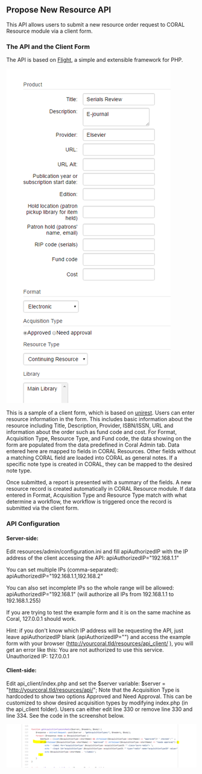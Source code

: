 ## Propose New Resource API

This API allows users to submit a new resource order request to CORAL Resource module via a client form. 

### The API and the Client Form 
The API is based on [Flight](http://flightphp.com/), a simple and extensible framework for PHP.   

![Screenshot of API Client Form](img/api/apiClientForm.PNG)

This is a sample of a client form, which is based on [unirest]( http://unirest.io/php.html ). Users can enter resource information in the form. This includes basic information about the resource including Title, Description, Provider, ISBN/ISSN, URL and information about the order such as fund code and cost. For Format, Acquisition Type, Resource Type, and Fund code, the data showing on the form are populated from the data predefined in Coral Admin tab. Data entered here are mapped to fields in CORAL Resources. Other fields without a matching CORAL field are loaded into CORAL as general notes. If a specific note type is created in CORAL, they can be mapped to the desired note type.  

Once submitted, a report is presented with a summary of the fields. A new resource record is created automatically in CORAL Resource module. If data entered in Format, Acquisition Type and Resource Type match with what determine a workflow, the workflow is triggered once the record is submitted via the client form. 

### API Configuration

#### Server-side:

Edit resources/admin/configuration.ini and fill apiAuthorizedIP with the IP address of the client accessing the API:
apiAuthorizedIP="192.168.1.1"

You can set multiple IPs (comma-separated):
apiAuthorizedIP="192.168.1.1,192.168.2"

You can also set incomplete IPs so the whole range will be allowed:
apiAuthorizedIP="192.168.1"
(will authorize all IPs from 192.168.1.1 to 192.168.1.255)

If you are trying to test the example form and it is on the same machine as Coral, 127.0.0.1 should work.

Hint: if you don't know which IP address will be requesting the API, just leave apiAuthorizedIP blank (apiAuthorizedIP="") and access the example form with your browser (http://yourcoral.tld/resources/api_client/ ), you will get an error like this:
You are not authorized to use this service.
Unauthorized IP: 127.0.0.1

#### Client-side:

Edit api_client/index.php and set the $server variable:
$server = "http://yourcoral.tld/resources/api/"; 
Note that the Acquisition Type is hardcoded to show two options Approved and Need Approval. This can be customized to show desired acquisition types by modifying index.php (in the api_client folder). Users can either edit line 330 or remove line 330 and line 334. See the code in the screenshot below. 

![Screenshot of API Client Form](img/api/apiClientIndexphp.PNG)
